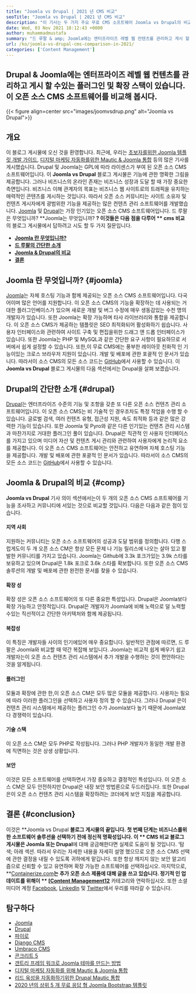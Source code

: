 ```yaml
---
title: "Joomla vs Drupal | 2021 년 CMS 비교" 
seoTitle: "Joomla vs Drupal | 2021 년 CMS 비교" 
description: "이 기사는 두 가지 주요 무료 CMS 소프트웨어 Joomla vs Drupal의 비교에 관한 것입니다. 두 소프트웨어 모두 자체 주최되며 광범위한 플러그인이 제공됩니다." 
date: Wed, 03 Nov 2021 18:12:43 +0000
author: muhammadmustafa
summary: "드 루팔 & amp; Joomla에는 엔터프라이즈 레벨 웹 컨텐츠를 관리하고 게시 할 수있는 플러그인 및 확장 스택이 있습니다. 이 오픈 소스 CMS 소프트웨어를 비교해 봅시다." 
url: /ko/joomla-vs-drupal-cms-comparison-in-2021/
categories: ['Content Management']
---
```


## Drupal & Joomla에는 엔터프라이즈 레벨 웹 컨텐츠를 관리하고 게시 할 수있는 플러그인 및 확장 스택이 있습니다. 이 오픈 소스 CMS 소프트웨어를 비교해 봅시다.

{{< figure align=center src="images/joomvsdrup.png" alt="Joomla vs Drupal">}}


##  **개요** 
이 블로그 게시물에 오신 것을 환영합니다. 최근에, 우리는 [초보자를위한 Joomla 템플릿 개발 가이드][1], [디지털 마케팅 자동화를위한 Mautic & Joomla 통합][2] 등의 많은 기사를 게시했습니다. Drupal 및 Joomla는 GPL에 따라 라이센스가 부여 된 오픈 소스 CMS 소프트웨어입니다. 이  **Joomla vs Drupal**  블로그 게시물은 기능에 관한 명확한 그림을 제공합니다. 그러나 비즈니스의 온라인 존재는 비즈니스 성장과 도달 할 때 가장 중요한 측면입니다. 비즈니스 이해 관계자의 목표는 비즈니스 웹 사이트로의 트래픽을 유치하는 매력적인 콘텐츠를 게시하는 것입니다.
따라서 오픈 소스 커뮤니티는 사이트 소유자 및 컨텐츠 게시자에게 광범위한 기능을 제공하는 많은 컨텐츠 관리 소프트웨어를 개발했습니다. [Joomla][3] 및 [Drupal][4]는 가장 인기있는 오픈 소스 CMS 소프트웨어입니다. 드 루팔은 무엇입니까? **Joomla는 무엇입니까? **? 이것들은 다음 점을 다루어 ** cms 비교** 의 블로그 게시물에서 답하려고 시도 할 두 가지 질문입니다.
  * **[Joomla 란 무엇입니까?][5]**
  * **[드 루팔의 간단한 소개][6]**
  * **[Joomla & Drupal의 비교][7]**
  * **[결론][8]**

## Joomla 란 무엇입니까?   {#joomla}
[Joomla][3]는 자체 호스팅 기능과 함께 제공되는 오픈 소스 CMS 소프트웨어입니다. 다국어이며 많은 언어를 지원합니다. 이 오픈 소스 CMS의 기능을 확장하는 데 사용되는 거대한 플러그인베이스가 있으며 새로운 개발 및 버그 수정에 매우 생동감있는 수천 명의 개발자가 있습니다. 또한 Joomla는 확장 가능하며 타사 라이브러리와 통합을 제공합니다. 이 오픈 소스 CMS가 제공하는 템플릿은 SEO 최적화되어 활성화하기 쉽습니다. 사용자 인터페이스와 관련하여 사이트 구축 및 편집을위한 드래그 앤 드롭 인터페이스가 있습니다.
또한 Joomla는 PHP 및 MySQL과 같은 간단한 요구 사항이 필요하므로 서버에서 쉽게 설정할 수 있습니다. 또한,이 무료 CMS에는 풍부한 레이아웃 친화적 인 기능이있는 크로스 브라우저 지원이 있습니다. 개발 및 배포에 관한 포괄적 인 문서가 있습니다. 따라서이 소스 CMS의 모든 소스 코드는 [GitHub][9]에서 사용할 수 있습니다. 이  **Joomla vs Drupal**  블로그 게시물의 다음 섹션에서는 Drupal을 살펴 보겠습니다.

## Drupal의 간단한 소개   {#drupal}
[Drupal][4]는 엔터프라이즈 수준의 기능 및 조항을 갖춘 또 다른 오픈 소스 컨텐츠 관리 소프트웨어입니다. 이 오픈 소스 CMS는 비 기술적 인 경우조차도 특정 작업을 수행 할 수 있습니다. 글로벌 검색, 여러 컨텐츠 유형, 접근성 지원, 속도 최적화 등과 같은 많은 강력한 기능이 있습니다. 또한 Joomla 및 Pyro와 같은 다른 인기있는 컨텐츠 관리 시스템과 마찬가지로 거대한 플러그인 풀이 있습니다. Drupal은 직관적 인 사용자 인터페이스를 가지고 있으며 미디어 자산 및 컨텐츠 게시 관리와 관련하여 사용자에게 논리적 요소를 제공합니다.
이 오픈 소스 CMS 소프트웨어는 안전하고 유연하며 자체 호스팅 기능을 제공합니다. 개발 및 배포에 관한 포괄적 인 문서가 있습니다. 따라서이 소스 CMS의 모든 소스 코드는 [GitHub][10]에서 사용할 수 있습니다.

## Joomla & Drupal의 비교   {#comp}
**Joomla vs Drupal** 기사 의이 섹션에서는이 두 개의 오픈 소스 CMS 소프트웨어를 기능을 조사하고 커뮤니티에 서있는 것으로 비교할 것입니다. 다음은 다음과 같은 점이 있습니다.

#### 지역 사회
지원하는 커뮤니티는 오픈 소스 소프트웨어의 성공과 도달 범위를 정의합니다. 다행 스럽게도이 두 개 오픈 소스 CM은 항상 모든 문제 나 기능 릴리스에 나오는 살아 있고 활발한 커뮤니티를 가지고 있습니다. Joomla는 Github에 3.3k 포크가있는 3.9k 스타를 보유하고 있으며 Drupal은 1.8k 포크로 3.6k 스타를 확보합니다. 또한 오픈 소스 CMS 솔루션의 개발 및 배포에 관한 완전한 문서를 찾을 수 있습니다.

#### 확장 성
확장 성은 오픈 소스 소프트웨어의 또 다른 중요한 특성입니다. Drupal은 Joomla보다 확장 가능하고 안정적입니다. Drupal은 개발자가 Joomla에 비해 노력으로 덜 노력할 수있는 직선적이고 간단한 아키텍처와 함께 제공됩니다.

#### 복잡성
이 특징은 개발자들 사이의 인기에있어 매우 중요합니다. 일반적인 관점에 따르면, 드 루팔은 Joomla와 비교할 때 약간 복잡해 보입니다. Joomla는 비교적 쉽게 배우기 쉽고 개발자는이 오픈 소스 컨텐츠 관리 시스템에서 추가 개발을 수행하는 것이 편안하다는 것을 알게됩니다.

#### 플러그인
모듈과 확장에 관한 한,이 오픈 소스 CM은 모두 많은 모듈을 제공합니다. 사용자는 필요에 따라 이러한 플러그인을 선택하고 사용자 정의 할 수 있습니다. 그러나 Drupal 은이 컨텐츠 관리 시스템에서 제공하는 플러그인 수가 Joomla보다 높기 때문에 Joomla보다 경쟁력이 있습니다.

#### 기술 스택
이 오픈 소스 CM은 모두 PHP로 작성됩니다. 그러나 PHP 개발자가 동일한 개발 환경에 직면하는 것은 상생 상황입니다.

#### 보안
이것은 모든 소프트웨어를 선택하면서 가장 중요하고 결정적인 특성입니다. 이 오픈 소스 CM은 모두 안전하지만 Drupal은 내장 보안 방법론으로 두드러집니다. 또한 Drupal 은이 오픈 소스 컨텐츠 관리 시스템을 확장하려는 코더에게 보안 지침을 제공합니다.

## 결론   {#conclusion}
이것은 **Joomla vs Drupal  **블로그 게시물의 끝입니다. 첫 번째 단계는 비즈니스를위한 소프트웨어 솔루션을 선택하기 전에 정신적 명확성입니다. 이 **  CMS 비교  **블로그 게시물은 Joomla 또는**   Drupal**에 대해 궁금해한다면 실제로 도움이 될 것입니다. ‘탐색; 아래 섹션. 따라서 우리는 자세한 내용을 자세히 설명 했으므로 오픈 소스 CMS 선택에 관한 결정을 내릴 수 있도록 귀하에게 맡깁니다. 또한 항상 깨지지 않는 보안 알고리즘으로 신뢰할 수 있고 유연하며 확장 가능한 소프트웨어를 선택하십시오.
마지막으로, **[Containerize.com][11]**는 추가 오픈 소스 제품에 대해 글을 쓰고 있습니다. 정기적 인 업데이트를 위해이 ** [[Content Management][12][12]**  카테고리와 연락하십시오. 또한 소셜 미디어 계정 [Facebook][13], [LinkedIn][14] 및 [Twitter][15]에서 우리를 따라갈 수 있습니다.

## 탐구하다
  * [Joomla][3]
  * [Drupal][4]
  * [파이로][16]
  * [Django CMS][17]
  * [Umbraco CMS][18]
  * [콘크리트 5][19]
  * [갠트리 프레임 워크로 Joomla 테마를 만드는 방법][20]
  * [디지털 마케팅 자동화를 위해 Mautic & Joomla 통합][2]
  * [리드 육성을 자동화하기위한 Drupal Mautic 통합][21]
  * [2020 년의 상위 5 개 무료 응답 형 Joomla Bootstrap 템플릿][22]

  
[1]: https://blog.containerize.com/content-management/responsive-joomla-templates-tutorial/
[2]: https://blog.containerize.com/content-management/integrate-mautic-with-joomla-for-marketing-automation/
[3]: https://products.containerize.com/content-management/joomla
[4]: https://products.containerize.com/content-management/drupal
[5]: #joomla
[6]: #drupal
[7]: #comp
[8]: #Conclusion
[9]: https://github.com/joomla/joomla-cms
[10]: https://github.com/drupal/drupal
[11]: https://www.containerize.com/
[12]: https://products.containerize.com/content-management/
[13]: https://web.facebook.com/containerize
[14]: https://www.linkedin.com/company/containerize/
[15]: https://twitter.com/containerize_co
[16]: https://products.containerize.com/content-management/pyro
[17]: https://products.containerize.com/content-management/django
[18]: https://products.containerize.com/content-management/umbraco
[19]: https://products.containerize.com/content-management/concrete5
[20]: https://blog.containerize.com/content-management/how-to-create-joomla-theme-joomla-gantry-framework/
[21]: https://blog.containerize.com/content-management/drupal-tutorial-automate-lead-growth-with-drupal-mautic/
[22]: https://blog.containerize.com/content-management/top-5-best-free-responsive-joomla-templates-of-2020/
